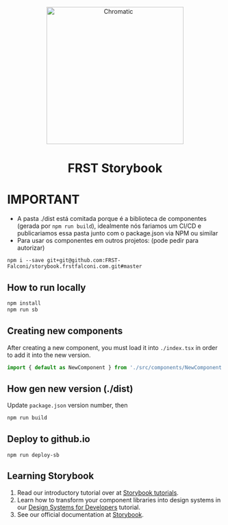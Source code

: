 <p align="center">
  <a href="https://frst-falconi.github.io/storybook.frstfalconi.com">
    <img alt="Chromatic" src="https://frstfalconi.com/wp-content/themes/frst-theme/img/logo-frst-completo2x.png" width="320" />
  </a>
</p>

<h1 align="center">
  FRST Storybook
</h1>

# IMPORTANT

- A pasta ./dist está comitada porque é a biblioteca de componentes (gerada por `npm run build`), idealmente nós fariamos um CI/CD e publicariamos essa pasta junto com o package.json via NPM ou similar
- Para usar os componentes em outros projetos: (pode pedir para autorizar)

```
npm i --save git+git@github.com:FRST-Falconi/storybook.frstfalconi.com.git#master
```

## How to run locally

```sh
npm install
npm run sb
```

## Creating new components

After creating a new component, you must load it into `./index.tsx` in order to add it into the new version.

```ts
import { default as NewComponent } from './src/components/NewComponent'
```

## How gen new version (./dist)

Update `package.json` version number, then

```sh
npm run build
```

## Deploy to github.io

```
npm run deploy-sb
```

## Learning Storybook

1. Read our introductory tutorial over at [Storybook tutorials](https://storybook.js.org/tutorials/intro-to-storybook/react/en/get-started/).
2. Learn how to transform your component libraries into design systems in our [Design Systems for Developers](https://storybook.js.org/tutorials/design-systems-for-developers/) tutorial.
3. See our official documentation at [Storybook](https://storybook.js.org/).
